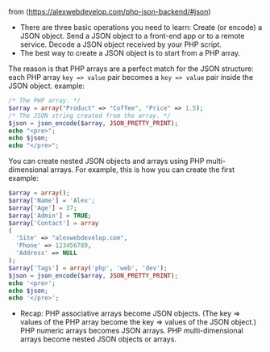 from (https://alexwebdevelop.com/php-json-backend/#json)

- There are three basic operations you need to learn:
Create (or encode) a JSON object.
Send a JSON object to a front-end app or to a remote service.
Decode a JSON object received by your PHP script.
- The best way to create a JSON object is to start from a PHP array.

The reason is that PHP arrays are a perfect match for the JSON structure:
each PHP array `key => value` pair becomes a `key => value` pair inside the
 JSON object.
example:

```php
/* The PHP array. */
$array = array("Product" => "Coffee", "Price" => 1.5);
/* The JSON string created from the array. */
$json = json_encode($array, JSON_PRETTY_PRINT);
echo "<pre>";
echo $json;
echo "</pre>";
```
You can create nested JSON objects and arrays using PHP multi-dimensional arrays.
For example, this is how you can create the first example:

```php
$array = array();
$array['Name'] = 'Alex';
$array['Age'] = 37;
$array['Admin'] = TRUE;
$array['Contact'] = array
(
  'Site' => "alexwebdevelop.com",
  'Phone' => 123456789,
  'Address' => NULL
);
$array['Tags'] = array('php', 'web', 'dev');
$json = json_encode($array, JSON_PRETTY_PRINT);
echo '<pre>';
echo $json;
echo '</pre>';
```
- Recap:
PHP associative arrays become JSON objects.
(The key => values of the PHP array become the key => values of the JSON object.)
PHP numeric arrays becomes JSON arrays.
PHP multi-dimensional arrays become nested JSON objects or arrays.


